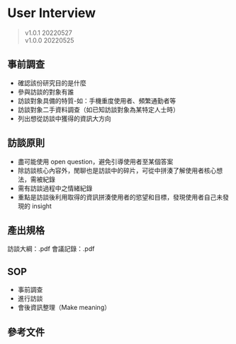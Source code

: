 # User Interview
> v1.0.1 20220527  
> v1.0.0 20220525

## 事前調查
- 確認該份研究目的是什麼
- 參與訪談的對象有誰
- 訪談對象具備的特質-如：手機重度使用者、頻繁通勤者等
- 訪談對象二手資料調查（如已知訪談對象為某特定人士時）
- 列出想從訪談中獲得的資訊大方向

## 訪談原則
- 盡可能使用 open question，避免引導使用者至某個答案
- 除訪談核心內容外，閒聊也是訪談中的碎片，可從中拼湊了解使用者核心想法，需被紀錄
- 需有訪談過程中之情緒紀錄
- 重點是訪談後利用取得的資訊拼湊使用者的慾望和目標，發現使用者自己未發現的 insight

## 產出規格
訪談大綱：.pdf
會議記錄：.pdf

## SOP
- 事前調查
- 進行訪談
- 會後資訊整理（Make meaning）

## 參考文件
